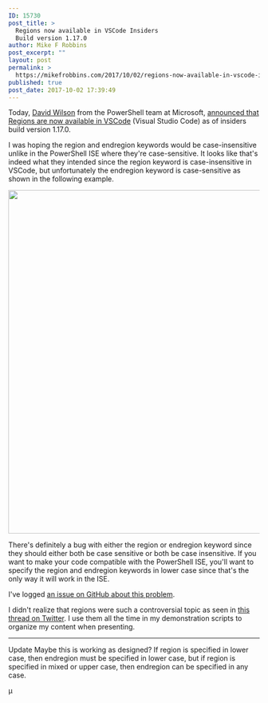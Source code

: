 ```yaml
---
ID: 15730
post_title: >
  Regions now available in VSCode Insiders
  Build version 1.17.0
author: Mike F Robbins
post_excerpt: ""
layout: post
permalink: >
  https://mikefrobbins.com/2017/10/02/regions-now-available-in-vscode-insiders-build-version-1-17-0/
published: true
post_date: 2017-10-02 17:39:49
---
```

Today, <a href="https://twitter.com/daviwil" target="_blank" rel="noopener">David Wilson</a> from the PowerShell team at Microsoft, <a href="https://twitter.com/daviwil/status/914925309220106241" target="_blank" rel="noopener">announced that Regions are now available in VSCode</a> (Visual Studio Code) as of insiders build version 1.17.0.

I was hoping the region and endregion keywords would be case-insensitive unlike in the PowerShell ISE where they're case-sensitive. It looks like that's indeed what they intended since the region keyword is case-insensitive in VSCode, but unfortunately the endregion keyword is case-sensitive as shown in the following example.

<a href="http://mikefrobbins.com/wp-content/uploads/2017/10/vscode-endregion-casesensitive1c.jpg"><img class="alignnone size-full wp-image-15739" src="http://mikefrobbins.com/wp-content/uploads/2017/10/vscode-endregion-casesensitive1c.jpg" alt="" width="859" height="688" /></a>

There's definitely a bug with either the region or endregion keyword since they should either both be case sensitive or both be case insensitive. If you want to make your code compatible with the PowerShell ISE, you'll want to specify the region and endregion keywords in lower case since that's the only way it will work in the ISE.

I've logged <a href="https://github.com/Microsoft/vscode/issues/35506" target="_blank" rel="noopener">an issue on GitHub about this problem</a>.

I didn't realize that regions were such a controversial topic as seen in <a href="https://twitter.com/Jaykul/status/914940837909483520" target="_blank" rel="noopener">this thread on Twitter</a>. I use them all the time in my demonstration scripts to organize my content when presenting.

<hr />

Update
Maybe this is working as designed? If region is specified in lower case, then endregion must be specified in lower case, but if region is specified in mixed or upper case, then endregion can be specified in any case.

µ